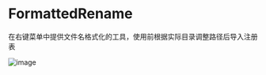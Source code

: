 # FormattedRename
在右键菜单中提供文件名格式化的工具，使用前根据实际目录调整路径后导入注册表

![image](https://github.com/Axlingking/FormattedRename/blob/master/images/example_01.png)